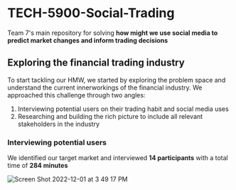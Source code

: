 # TECH-5900-Social-Trading

Team 7's main repository for solving **how might we use social media to predict market changes and inform trading decisions**

## Exploring the financial trading industry

To start tackling our HMW, we started by exploring the problem space and understand the current innerworkings of the financial industry. We approached this challenge through two angles:
1. Interviewing potential users on their trading habit and social media uses
2. Researching and building the rich picture to include all relevant stakeholders in the industry

### Interviewing potential users

We identified our target market and interviewed **14 participants** with a total time of **284 minutes**

![Screen Shot 2022-12-01 at 3 49 17 PM](https://user-images.githubusercontent.com/6238480/205156520-eaf64c64-8de4-495f-8c99-2796c1c76fa4.png)

